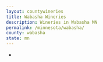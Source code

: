 ```yaml
---
layout: countywineries
title: Wabasha Wineries
description: Wineries in Wabasha MN
permalink: /minnesota/wabasha/
county: wabasha
state: mn
---
```

-
